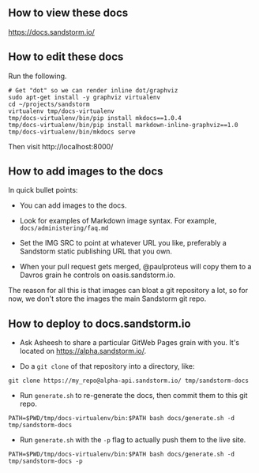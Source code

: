 ## How to view these docs

https://docs.sandstorm.io/

## How to edit these docs

Run the following.

```
# Get "dot" so we can render inline dot/graphviz
sudo apt-get install -y graphviz virtualenv
cd ~/projects/sandstorm
virtualenv tmp/docs-virtualenv
tmp/docs-virtualenv/bin/pip install mkdocs==1.0.4
tmp/docs-virtualenv/bin/pip install markdown-inline-graphviz==1.0
tmp/docs-virtualenv/bin/mkdocs serve
```

Then visit http://localhost:8000/

## How to add images to the docs

In quick bullet points:

- You can add images to the docs.

- Look for examples of Markdown image syntax. For example, `docs/administering/faq.md`

- Set the IMG SRC to point at whatever URL you like, preferably a Sandstorm
  static publishing URL that you own.

- When your pull request gets merged, @paulproteus will copy them to a Davros
  grain he controls on oasis.sandstorm.io.

The reason for all this is that images can bloat a git repository a lot, so
for now, we don't store the images the main Sandstorm git repo.

## How to deploy to docs.sandstorm.io

- Ask Asheesh to share a particular GitWeb Pages grain with you. It's
  located on https://alpha.sandstorm.io/.

- Do a `git clone` of that repository into a directory, like:

```
git clone https://my_repo@alpha-api.sandstorm.io/ tmp/sandstorm-docs
```

- Run `generate.sh` to re-generate the docs, then commit them to this git repo.

```
PATH=$PWD/tmp/docs-virtualenv/bin:$PATH bash docs/generate.sh -d tmp/sandstorm-docs
```


- Run `generate.sh` with the `-p` flag to actually push them to the live site.

```
PATH=$PWD/tmp/docs-virtualenv/bin:$PATH bash docs/generate.sh -d tmp/sandstorm-docs -p
```
